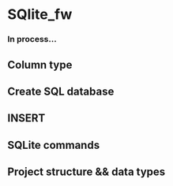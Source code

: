 # SQlite_fw
### In process...


## Column type

## Create SQL database

## INSERT

## SQLite commands

## Project structure && data types
